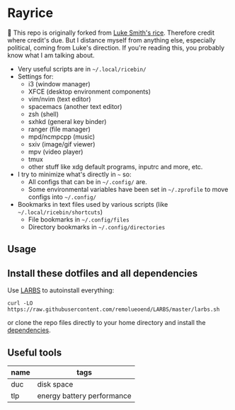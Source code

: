 # Rayrice

🔼 This repo is originally forked from [Luke Smith's rice](https://github.com/LukeSmithxyz/voidrice). Therefore credit where credit's due. But I distance myself from anything else, especially political, coming from Luke's direction. If you're reading this, you probably know what I am talking about.

- Very useful scripts are in `~/.local/ricebin/`
- Settings for:
	- i3 (window manager)
	- XFCE (desktop environment components)
	- vim/nvim (text editor)
	- spacemacs (another text editor)
	- zsh (shell)
	- sxhkd (general key binder)
	- ranger (file manager)
	- mpd/ncmpcpp (music)
	- sxiv (image/gif viewer)
	- mpv (video player)
	- tmux
	- other stuff like xdg default programs, inputrc and more, etc.
- I try to minimize what's directly in `~` so:
	- All configs that can be in `~/.config/` are.
	- Some environmental variables have been set in `~/.zprofile` to move configs into `~/.config/`
- Bookmarks in text files used by various scripts (like `~/.local/ricebin/shortcuts`)
	- File bookmarks in `~/.config/files`
	- Directory bookmarks in `~/.config/directories`

## Usage

## Install these dotfiles and all dependencies

Use [LARBS](https://github.com/remolueoend/LARBS) to autoinstall everything:

```
curl -LO https://raw.githubusercontent.com/remolueoend/LARBS/master/larbs.sh
```

or clone the repo files directly to your home directory and install the
[dependencies](https://raw.githubusercontent.com/remolueoend/LARBS/master/progs.csv).

## Useful tools

| name  | tags                       |
| ----- | ------                     |
| duc   | disk space                 |
| tlp   | energy battery performance |

